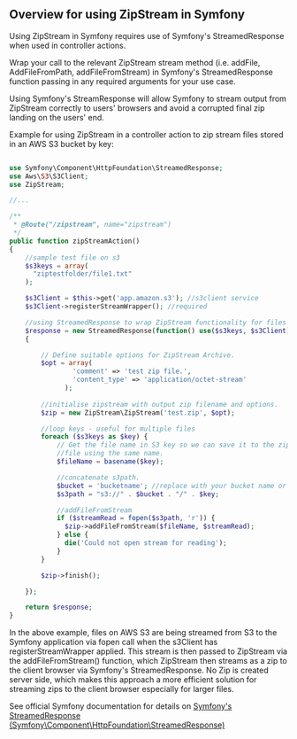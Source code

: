 ## Overview for using ZipStream in Symfony 
Using ZipStream in Symfony requires use of Symfony's StreamedResponse when used in controller actions. 

Wrap your call to the relevant ZipStream stream method (i.e. addFile, AddFileFromPath, addFileFromStream) in Symfony's StreamedResponse function passing in any required arguments for your use case.

Using Symfony's StreamResponse will allow Symfony to stream output from ZipStream correctly to users' browsers and avoid a corrupted final zip landing on the users' end.

Example for using ZipStream in a controller action to zip stream files stored in an AWS S3 bucket by key:
```php

use Symfony\Component\HttpFoundation\StreamedResponse;
use Aws\S3\S3Client;
use ZipStream;

//...

/**
 * @Route("/zipstream", name="zipstream")
 */
public function zipStreamAction()
{
    //sample test file on s3
    $s3keys = array(
      "ziptestfolder/file1.txt"
    );

    $s3Client = $this->get('app.amazon.s3'); //s3client service
    $s3Client->registerStreamWrapper(); //required

    //using StreamedResponse to wrap ZipStream functionality for files on AWS s3.
    $response = new StreamedResponse(function() use($s3keys, $s3Client) 
    {

        // Define suitable options for ZipStream Archive.
        $opt = array(
                'comment' => 'test zip file.',
                'content_type' => 'application/octet-stream'
              );
        
        //initialise zipstream with output zip filename and options.
        $zip = new ZipStream\ZipStream('test.zip', $opt);

        //loop keys - useful for multiple files
        foreach ($s3keys as $key) {
            // Get the file name in S3 key so we can save it to the zip 
            //file using the same name.
            $fileName = basename($key);

            //concatenate s3path.
            $bucket = 'bucketname'; //replace with your bucket name or get from parameters file.
            $s3path = "s3://" . $bucket . "/" . $key;        

            //addFileFromStream
            if ($streamRead = fopen($s3path, 'r')) {
              $zip->addFileFromStream($fileName, $streamRead);        
            } else {
              die('Could not open stream for reading');
            }
        }

        $zip->finish();

    });

    return $response;
}
```
In the above example, files on AWS S3 are being streamed from S3 to the Symfony application via fopen call when the s3Client has registerStreamWrapper applied.  This stream is then passed to ZipStream via the addFileFromStream() function, which ZipStream then streams as a zip to the client browser via Symfony's StreamedResponse. No Zip is created server side, which makes this approach a more efficient solution for streaming zips to the client browser especially for larger files.

See official Symfony documentation for details on [Symfony's StreamedResponse (Symfony\Component\HttpFoundation\StreamedResponse)](https://symfony.com/doc/current/components/http_foundation.html#streaming-a-response) 
